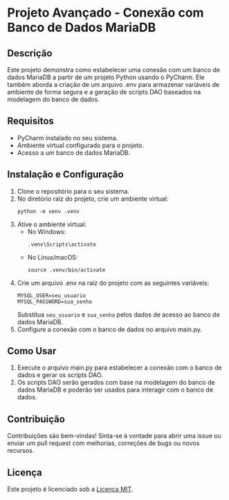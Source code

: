 # Projeto Avançado - Conexão com Banco de Dados MariaDB

## Descrição
Este projeto demonstra como estabelecer uma conexão com um banco de dados MariaDB a partir de um projeto Python usando o PyCharm. Ele também aborda a criação de um arquivo .env para armazenar variáveis de ambiente de forma segura e a geração de scripts DAO baseados na modelagem do banco de dados.

## Requisitos
- PyCharm instalado no seu sistema.
- Ambiente virtual configurado para o projeto.
- Acesso a um banco de dados MariaDB.

## Instalação e Configuração
1. Clone o repositório para o seu sistema.
2. No diretório raiz do projeto, crie um ambiente virtual:
   ```
   python -m venv .venv
   ```
3. Ative o ambiente virtual:
   - No Windows:
     ```
     .venv\Scripts\activate
     ```
   - No Linux/macOS:
     ```
     source .venv/bin/activate
     ```
4. Crie um arquivo .env na raiz do projeto com as seguintes variáveis:
   ```
   MYSQL_USER=seu_usuario
   MYSQL_PASSWORD=sua_senha
   ```
   Substitua `seu_usuario` e `sua_senha` pelos dados de acesso ao banco de dados MariaDB.
5. Configure a conexão com o banco de dados no arquivo main.py.

## Como Usar
1. Execute o arquivo main.py para estabelecer a conexão com o banco de dados e gerar os scripts DAO.
2. Os scripts DAO serão gerados com base na modelagem do banco de dados MariaDB e poderão ser usados para interagir com o banco de dados.

## Contribuição
Contribuições são bem-vindas! Sinta-se à vontade para abrir uma issue ou enviar um pull request com melhorias, correções de bugs ou novos recursos.

## Licença
Este projeto é licenciado sob a [Licença MIT](LICENSE).
